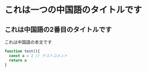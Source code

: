 # これは一つの中国語のタイトルです
## これは中国語の2番目のタイトルです

これは中国語の本文です
```javascript
function test(){
  const a = 2 // テストコメント
  return a
}
```